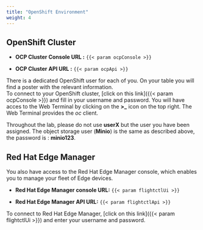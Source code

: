 ```yaml
---
title: "OpenShift Environment"
weight: 4
---
```


## OpenShift Cluster

* **OCP Cluster Console URL :** `{{< param ocpConsole >}}`

* **OCP Cluster API URL :** `{{< param ocpApi >}}`

There is a dedicated OpenShift user for each of you.
On your table you will find a poster with the relevant information.  
To connect to your OpenShift cluster, [click on this link]({{< param ocpConsole >}}) and fill in your username and password. You will have acces to the Web Terminal by clicking on the **>_** icon on the top right. The Web Terminal provides the *oc* client.

Throughout the lab, please do not use **userX** but the user you have been assigned. 
The object storage user (**Minio**) is the same as described above, the password is : **minio123**.

## Red Hat Edge Manager

You also have access to the Red Hat Edge Manager console, which enables you to manage your fleet of Edge devices.

* **Red Hat Edge Manager console URL:** `{{< param flightctlUi >}}`

* **Red Hat Edge Manager API URL:** `{{< param flightctlApi >}}`

To connect to Red Hat Edge Manager, [click on this link]({{< param flightctlUi >}}) and enter your username and password.
